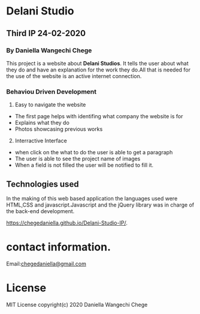 # Delani Studio
## Third IP 24-02-2020
### By Daniella Wangechi Chege

This project is a website about **Delani Studios**. It tells the user about what they do and have an explanation for the work they do.All that is needed for the use of the website is an active internet connection.

### Behaviou Driven Development
1. Easy to navigate the website
  - The first page helps with identifing what company the website is for
  - Explains what they do 
  - Photos showcasing previous works
2. Interractive Interface
  - when click on the what to do the user is able to get a paragraph
  - The user is able to see the project name of images
  - When a field is not filled the user will be notified to fill it.

## Technologies used
In the making of this web based application the languages used were HTML,CSS and javascript.Javascript and the jQuery library was in charge of the back-end development.

https://chegedaniella.github.io/Delani-Studio-IP/.

# contact information.
Email:chegedaniella@gmail.com

# License
MIT License
copyright(c) 2020 Daniella Wangechi Chege
